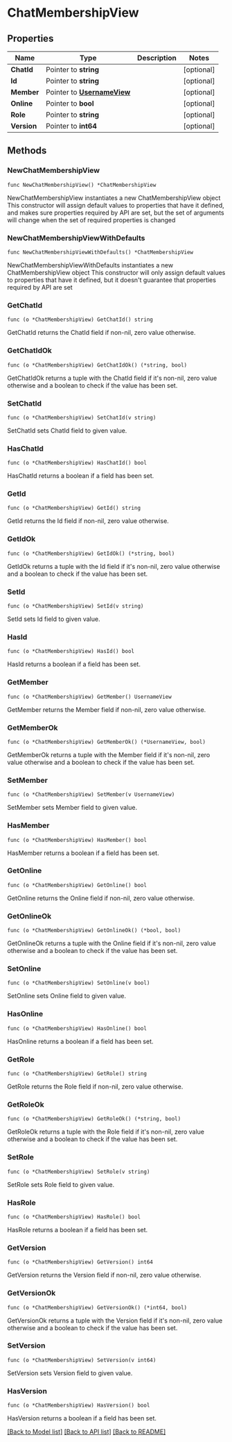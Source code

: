 # ChatMembershipView

## Properties

Name | Type | Description | Notes
------------ | ------------- | ------------- | -------------
**ChatId** | Pointer to **string** |  | [optional] 
**Id** | Pointer to **string** |  | [optional] 
**Member** | Pointer to [**UsernameView**](UsernameView.md) |  | [optional] 
**Online** | Pointer to **bool** |  | [optional] 
**Role** | Pointer to **string** |  | [optional] 
**Version** | Pointer to **int64** |  | [optional] 

## Methods

### NewChatMembershipView

`func NewChatMembershipView() *ChatMembershipView`

NewChatMembershipView instantiates a new ChatMembershipView object
This constructor will assign default values to properties that have it defined,
and makes sure properties required by API are set, but the set of arguments
will change when the set of required properties is changed

### NewChatMembershipViewWithDefaults

`func NewChatMembershipViewWithDefaults() *ChatMembershipView`

NewChatMembershipViewWithDefaults instantiates a new ChatMembershipView object
This constructor will only assign default values to properties that have it defined,
but it doesn't guarantee that properties required by API are set

### GetChatId

`func (o *ChatMembershipView) GetChatId() string`

GetChatId returns the ChatId field if non-nil, zero value otherwise.

### GetChatIdOk

`func (o *ChatMembershipView) GetChatIdOk() (*string, bool)`

GetChatIdOk returns a tuple with the ChatId field if it's non-nil, zero value otherwise
and a boolean to check if the value has been set.

### SetChatId

`func (o *ChatMembershipView) SetChatId(v string)`

SetChatId sets ChatId field to given value.

### HasChatId

`func (o *ChatMembershipView) HasChatId() bool`

HasChatId returns a boolean if a field has been set.

### GetId

`func (o *ChatMembershipView) GetId() string`

GetId returns the Id field if non-nil, zero value otherwise.

### GetIdOk

`func (o *ChatMembershipView) GetIdOk() (*string, bool)`

GetIdOk returns a tuple with the Id field if it's non-nil, zero value otherwise
and a boolean to check if the value has been set.

### SetId

`func (o *ChatMembershipView) SetId(v string)`

SetId sets Id field to given value.

### HasId

`func (o *ChatMembershipView) HasId() bool`

HasId returns a boolean if a field has been set.

### GetMember

`func (o *ChatMembershipView) GetMember() UsernameView`

GetMember returns the Member field if non-nil, zero value otherwise.

### GetMemberOk

`func (o *ChatMembershipView) GetMemberOk() (*UsernameView, bool)`

GetMemberOk returns a tuple with the Member field if it's non-nil, zero value otherwise
and a boolean to check if the value has been set.

### SetMember

`func (o *ChatMembershipView) SetMember(v UsernameView)`

SetMember sets Member field to given value.

### HasMember

`func (o *ChatMembershipView) HasMember() bool`

HasMember returns a boolean if a field has been set.

### GetOnline

`func (o *ChatMembershipView) GetOnline() bool`

GetOnline returns the Online field if non-nil, zero value otherwise.

### GetOnlineOk

`func (o *ChatMembershipView) GetOnlineOk() (*bool, bool)`

GetOnlineOk returns a tuple with the Online field if it's non-nil, zero value otherwise
and a boolean to check if the value has been set.

### SetOnline

`func (o *ChatMembershipView) SetOnline(v bool)`

SetOnline sets Online field to given value.

### HasOnline

`func (o *ChatMembershipView) HasOnline() bool`

HasOnline returns a boolean if a field has been set.

### GetRole

`func (o *ChatMembershipView) GetRole() string`

GetRole returns the Role field if non-nil, zero value otherwise.

### GetRoleOk

`func (o *ChatMembershipView) GetRoleOk() (*string, bool)`

GetRoleOk returns a tuple with the Role field if it's non-nil, zero value otherwise
and a boolean to check if the value has been set.

### SetRole

`func (o *ChatMembershipView) SetRole(v string)`

SetRole sets Role field to given value.

### HasRole

`func (o *ChatMembershipView) HasRole() bool`

HasRole returns a boolean if a field has been set.

### GetVersion

`func (o *ChatMembershipView) GetVersion() int64`

GetVersion returns the Version field if non-nil, zero value otherwise.

### GetVersionOk

`func (o *ChatMembershipView) GetVersionOk() (*int64, bool)`

GetVersionOk returns a tuple with the Version field if it's non-nil, zero value otherwise
and a boolean to check if the value has been set.

### SetVersion

`func (o *ChatMembershipView) SetVersion(v int64)`

SetVersion sets Version field to given value.

### HasVersion

`func (o *ChatMembershipView) HasVersion() bool`

HasVersion returns a boolean if a field has been set.


[[Back to Model list]](../README.md#documentation-for-models) [[Back to API list]](../README.md#documentation-for-api-endpoints) [[Back to README]](../README.md)


